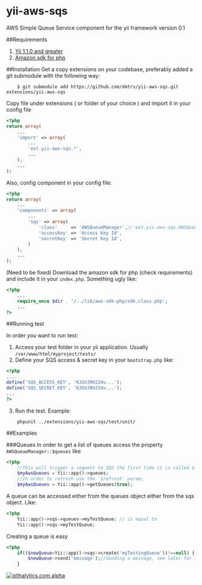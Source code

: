 yii-aws-sqs
===========

AWS Simple Queue Service component for the yii framework version 0.1

##Requirements

1. [Yii 1.1.0 and greater](http://yiiframework.com/download/)
2. [Amazon sdk for php](https://github.com/amazonwebservices/aws-sdk-for-php)

##Installation 
Get a copy extensions on your codebase, preferably added a git submodule with the following way:

        $ git submodule add https://github.com/dmtrs/yii-aws-sqs.git extensions/yii-aws-sqs


Copy file under extensions ( or folder of your choice ) and import it in your config file

``` php
<?php 
return array(
    ...
    'import' => array(
        ...
        'ext.yii-aws-sqs.*',
        ...
    ),
    ...
);
```

Also, config component in your config file:

``` php
<?php 
return array(
    ...
    'components' => array(
        ...
        'sqs' => array(
            'class'     => 'AWSQueueManager',//'ext.yii-aws-sqs.AWSQueueManager' if not imported
            'accessKey' => 'Access Key Id',
            'secretKey' => 'Secret Key Id',
        )
    ),
    ...
);
```

(Need to be fixed) Download the amazon sdk for php (check requirements) and include it in your `index.php`. Something ugly like:

``` php
<?php
    ...
    require_once $dir . '/../lib/aws-sdk-php/sdk.class.php';
    ...
?>
```

##Running test

In order you want to run test:

1. Access your test folder in your yii application. Usually `/var/www/html/myproject/tests/`
2. Define your SQS access & secret key in your `bootstrap.php` like:

``` php
<?php
....
define('SQS_ACCESS_KEY', 'KJGVJRHJ24v...');
define('SQS_SECRET_KEY', 'KJGVJRHJ24v...');
...
?>
```
3. Run the test. Example: 

```
    phpunit ../extensions/yii-aws-sqs/test/unit/
``` 

##Examples

###Queues
In order to get a list of queues access the property `AWSQueueManager::$queues` like

``` php
<?php
    //This will trigger a request to SQS the first time it is called & will return AWSQueueList object.
    $myAwsQueues = Yii::app()->queues;
    //In order to refresh use the `$refresh` param;
    $myAwsQueues = Yii::app()->getQueues(true);
```

A queue can be accessed either from the queues object either from the sqs object. Like:

``` php 
<?php 
    Yii::app()->sqs->queues->myTestQueue; // is equal to 
    Yii::app()->sqs->myTestQueue;
```

Creating a queue is easy

``` php
<?php
    if(($newQueue=Yii::app()->sqs->create('myTestingQueue'))!==null) {
        $newQueue->send('message');//Sending a message, see later for instructions
    }
``` 

[![githalytics.com alpha](https://cruel-carlota.pagodabox.com/226c74050760aa30915ae903c7c32c4c "githalytics.com")](http://githalytics.com/dmtrs/yii-aws-sqs)
